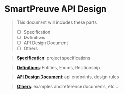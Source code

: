 # SmartPreuve API Design

> This document will includes these parts
> - [ ] Specification
> - [ ] Definitions
> - [ ] API Design Document
> - [ ] Others

> **[Specification](./specification/README.md)**: project specifications

> **[Definitions](./definitions/README.md)**: Entities, Enums, Relationship

> **[API Design Document](./api-design-document/README.md)**: api endpoints, design rules

> **[Others](./others/README.md)**: examples and reference documents, etc ...